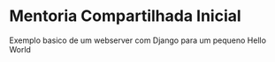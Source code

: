 # Mentoria Compartilhada Inicial

Exemplo basico de um webserver com Django para um pequeno Hello World


